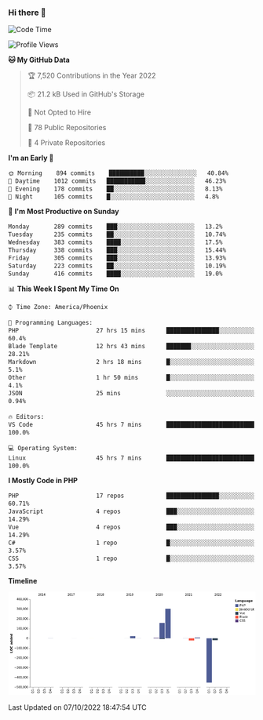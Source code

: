 ### Hi there 👋

<!--START_SECTION:waka-->
![Code Time](http://img.shields.io/badge/Code%20Time-7%2C630%20hrs%2039%20mins-blue)

![Profile Views](http://img.shields.io/badge/Profile%20Views-0-blue)

**🐱 My GitHub Data** 

> 🏆 7,520 Contributions in the Year 2022
 > 
> 📦 21.2 kB Used in GitHub's Storage 
 > 
> 🚫 Not Opted to Hire
 > 
> 📜 78 Public Repositories 
 > 
> 🔑 4 Private Repositories  
 > 
**I'm an Early 🐤** 

```text
🌞 Morning    894 commits    ██████████░░░░░░░░░░░░░░░   40.84% 
🌆 Daytime    1012 commits   ███████████░░░░░░░░░░░░░░   46.23% 
🌃 Evening    178 commits    ██░░░░░░░░░░░░░░░░░░░░░░░   8.13% 
🌙 Night      105 commits    █░░░░░░░░░░░░░░░░░░░░░░░░   4.8%

```
📅 **I'm Most Productive on Sunday** 

```text
Monday       289 commits    ███░░░░░░░░░░░░░░░░░░░░░░   13.2% 
Tuesday      235 commits    ██░░░░░░░░░░░░░░░░░░░░░░░   10.74% 
Wednesday    383 commits    ████░░░░░░░░░░░░░░░░░░░░░   17.5% 
Thursday     338 commits    ███░░░░░░░░░░░░░░░░░░░░░░   15.44% 
Friday       305 commits    ███░░░░░░░░░░░░░░░░░░░░░░   13.93% 
Saturday     223 commits    ██░░░░░░░░░░░░░░░░░░░░░░░   10.19% 
Sunday       416 commits    ████░░░░░░░░░░░░░░░░░░░░░   19.0%

```


📊 **This Week I Spent My Time On** 

```text
⌚︎ Time Zone: America/Phoenix

💬 Programming Languages: 
PHP                      27 hrs 15 mins      ███████████████░░░░░░░░░░   60.4% 
Blade Template           12 hrs 43 mins      ███████░░░░░░░░░░░░░░░░░░   28.21% 
Markdown                 2 hrs 18 mins       █░░░░░░░░░░░░░░░░░░░░░░░░   5.1% 
Other                    1 hr 50 mins        █░░░░░░░░░░░░░░░░░░░░░░░░   4.1% 
JSON                     25 mins             ░░░░░░░░░░░░░░░░░░░░░░░░░   0.94%

🔥 Editors: 
VS Code                  45 hrs 7 mins       █████████████████████████   100.0%

💻 Operating System: 
Linux                    45 hrs 7 mins       █████████████████████████   100.0%

```

**I Mostly Code in PHP** 

```text
PHP                      17 repos            ███████████████░░░░░░░░░░   60.71% 
JavaScript               4 repos             ███░░░░░░░░░░░░░░░░░░░░░░   14.29% 
Vue                      4 repos             ███░░░░░░░░░░░░░░░░░░░░░░   14.29% 
C#                       1 repo              █░░░░░░░░░░░░░░░░░░░░░░░░   3.57% 
CSS                      1 repo              █░░░░░░░░░░░░░░░░░░░░░░░░   3.57%

```


**Timeline**

![Chart not found](https://raw.githubusercontent.com/mikebronner/mikebronner/master/charts/bar_graph.png) 


 Last Updated on 07/10/2022 18:47:54 UTC
<!--END_SECTION:waka-->

<!--
**mikebronner/mikebronner** is a ✨ _special_ ✨ repository because its `README.md` (this file) appears on your GitHub profile.

Here are some ideas to get you started:

- 🔭 I’m currently working on ...
- 🌱 I’m currently learning ...
- 👯 I’m looking to collaborate on ...
- 🤔 I’m looking for help with ...
- 💬 Ask me about ...
- 📫 How to reach me: ...
- 😄 Pronouns: ...
- ⚡ Fun fact: ...
-->
